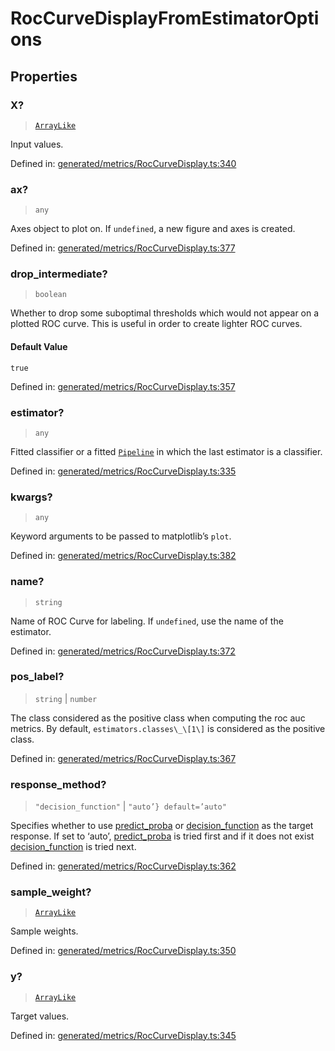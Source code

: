 # RocCurveDisplayFromEstimatorOptions

## Properties

### X?

> [`ArrayLike`](../types/ArrayLike.md)

Input values.

Defined in:  [generated/metrics/RocCurveDisplay.ts:340](https://github.com/transitive-bullshit/scikit-learn-ts/blob/92ab806/packages/sklearn/src/generated/metrics/RocCurveDisplay.ts#L340)

### ax?

> `any`

Axes object to plot on. If `undefined`, a new figure and axes is created.

Defined in:  [generated/metrics/RocCurveDisplay.ts:377](https://github.com/transitive-bullshit/scikit-learn-ts/blob/92ab806/packages/sklearn/src/generated/metrics/RocCurveDisplay.ts#L377)

### drop\_intermediate?

> `boolean`

Whether to drop some suboptimal thresholds which would not appear on a plotted ROC curve. This is useful in order to create lighter ROC curves.

#### Default Value

`true`

Defined in:  [generated/metrics/RocCurveDisplay.ts:357](https://github.com/transitive-bullshit/scikit-learn-ts/blob/92ab806/packages/sklearn/src/generated/metrics/RocCurveDisplay.ts#L357)

### estimator?

> `any`

Fitted classifier or a fitted [`Pipeline`](sklearn.pipeline.Pipeline.html#sklearn.pipeline.Pipeline "sklearn.pipeline.Pipeline") in which the last estimator is a classifier.

Defined in:  [generated/metrics/RocCurveDisplay.ts:335](https://github.com/transitive-bullshit/scikit-learn-ts/blob/92ab806/packages/sklearn/src/generated/metrics/RocCurveDisplay.ts#L335)

### kwargs?

> `any`

Keyword arguments to be passed to matplotlib’s `plot`.

Defined in:  [generated/metrics/RocCurveDisplay.ts:382](https://github.com/transitive-bullshit/scikit-learn-ts/blob/92ab806/packages/sklearn/src/generated/metrics/RocCurveDisplay.ts#L382)

### name?

> `string`

Name of ROC Curve for labeling. If `undefined`, use the name of the estimator.

Defined in:  [generated/metrics/RocCurveDisplay.ts:372](https://github.com/transitive-bullshit/scikit-learn-ts/blob/92ab806/packages/sklearn/src/generated/metrics/RocCurveDisplay.ts#L372)

### pos\_label?

> `string` \| `number`

The class considered as the positive class when computing the roc auc metrics. By default, `estimators.classes\_\[1\]` is considered as the positive class.

Defined in:  [generated/metrics/RocCurveDisplay.ts:367](https://github.com/transitive-bullshit/scikit-learn-ts/blob/92ab806/packages/sklearn/src/generated/metrics/RocCurveDisplay.ts#L367)

### response\_method?

> `"decision_function"` \| `"auto’} default=’auto"`

Specifies whether to use [predict\_proba](../../glossary.html#term-predict_proba) or [decision\_function](../../glossary.html#term-decision_function) as the target response. If set to ‘auto’, [predict\_proba](../../glossary.html#term-predict_proba) is tried first and if it does not exist [decision\_function](../../glossary.html#term-decision_function) is tried next.

Defined in:  [generated/metrics/RocCurveDisplay.ts:362](https://github.com/transitive-bullshit/scikit-learn-ts/blob/92ab806/packages/sklearn/src/generated/metrics/RocCurveDisplay.ts#L362)

### sample\_weight?

> [`ArrayLike`](../types/ArrayLike.md)

Sample weights.

Defined in:  [generated/metrics/RocCurveDisplay.ts:350](https://github.com/transitive-bullshit/scikit-learn-ts/blob/92ab806/packages/sklearn/src/generated/metrics/RocCurveDisplay.ts#L350)

### y?

> [`ArrayLike`](../types/ArrayLike.md)

Target values.

Defined in:  [generated/metrics/RocCurveDisplay.ts:345](https://github.com/transitive-bullshit/scikit-learn-ts/blob/92ab806/packages/sklearn/src/generated/metrics/RocCurveDisplay.ts#L345)
